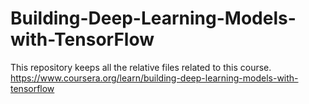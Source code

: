 # Building-Deep-Learning-Models-with-TensorFlow
This repository keeps all the relative files related to this course. https://www.coursera.org/learn/building-deep-learning-models-with-tensorflow
